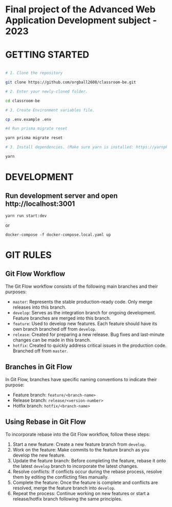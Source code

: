# Final project of the Advanced Web Application Development subject - 2023 
# GETTING STARTED
```bash

# 1. Clone the repository

git clone https://github.com/orgball2608/classroom-be.git

# 2. Enter your newly-cloned folder.

cd classroom-be

# 3. Create Environment variables file.  

cp .env.example .env

#4 Run prisma migrate reset

yarn prisma migrate reset

# 3. Install dependencies. (Make sure yarn is installed: https://yarnpkg.com/lang/en/docs/install)

yarn

```

# DEVELOPMENT

## Run development server and open http://localhost:3001

```
yarn run start:dev
```
or
```
docker-compose -f docker-compose.local.yaml up
```

# GIT RULES
## Git Flow Workflow
The Git Flow workflow consists of the following main branches and their purposes:
-  `master`: Represents the stable production-ready code. Only merge releases into this branch.
-  `develop`: Serves as the integration branch for ongoing development. Feature branches are merged into this branch.
-  `feature`: Used to develop new features. Each feature should have its own branch branched off from `develop`.
-  `release`: Created for preparing a new release. Bug fixes and last-minute changes can be made in this branch.
-  `hotfix`: Created to quickly address critical issues in the production code. Branched off from `master`.

## Branches in Git Flow
In Git Flow, branches have specific naming conventions to indicate their purpose:
-  Feature branch: `feature/<branch-name>`
-  Release branch: `release/<version-number>`
-  Hotfix branch: `hotfix/<branch-name>`

## Using Rebase in Git Flow
To incorporate rebase into the Git Flow workflow, follow these steps:
1.  Start a new feature: Create a new feature branch from `develop`.
2.  Work on the feature: Make commits to the feature branch as you develop the new feature.
3.  Update the feature branch: Before completing the feature, rebase it onto the latest `develop` branch to incorporate the latest changes.
4.  Resolve conflicts: If conflicts occur during the rebase process, resolve them by editing the conflicting files manually.
5.  Complete the feature: Once the feature is complete and conflicts are resolved, merge the feature branch into `develop`.
6.  Repeat the process: Continue working on new features or start a release/hotfix branch following the same principles.
